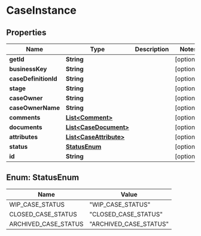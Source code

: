

# CaseInstance


## Properties

| Name | Type | Description | Notes |
|------------ | ------------- | ------------- | -------------|
|**getId** | **String** |  |  [optional] |
|**businessKey** | **String** |  |  [optional] |
|**caseDefinitionId** | **String** |  |  [optional] |
|**stage** | **String** |  |  [optional] |
|**caseOwner** | **String** |  |  [optional] |
|**caseOwnerName** | **String** |  |  [optional] |
|**comments** | [**List&lt;Comment&gt;**](Comment.md) |  |  [optional] |
|**documents** | [**List&lt;CaseDocument&gt;**](CaseDocument.md) |  |  [optional] |
|**attributes** | [**List&lt;CaseAttribute&gt;**](CaseAttribute.md) |  |  [optional] |
|**status** | [**StatusEnum**](#StatusEnum) |  |  [optional] |
|**id** | **String** |  |  [optional] |



## Enum: StatusEnum

| Name | Value |
|---- | -----|
| WIP_CASE_STATUS | &quot;WIP_CASE_STATUS&quot; |
| CLOSED_CASE_STATUS | &quot;CLOSED_CASE_STATUS&quot; |
| ARCHIVED_CASE_STATUS | &quot;ARCHIVED_CASE_STATUS&quot; |




